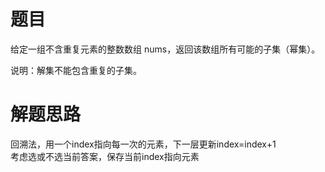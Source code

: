 # 题目
给定一组不含重复元素的整数数组 nums，返回该数组所有可能的子集（幂集）。  

说明：解集不能包含重复的子集。

# 解题思路
回溯法，用一个index指向每一次的元素，下一层更新index=index+1  
考虑选或不选当前答案，保存当前index指向元素